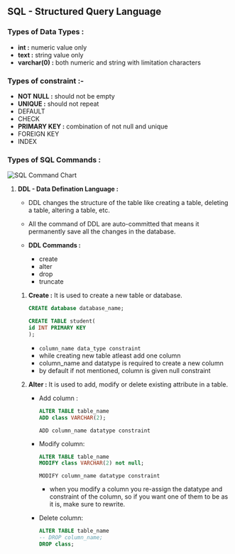 ## SQL - Structured Query Language

### Types of Data Types :
- **int :** numeric value only
- **text :** string value only
- **varchar(0) :** both numeric and string with limitation characters
   
### Types of constraint :-

- **NOT NULL :** should not be empty
- **UNIQUE :** should not repeat
- DEFAULT
- CHECK
- **PRIMARY KEY :** combination of not null and unique
- FOREIGN KEY
- INDEX

### Types of SQL Commands :

![SQL Command Chart](https://static.javatpoint.com/dbms/images/dbms-sql-command.png)

1. **DDL - Data Defination Language :**
   - DDL changes the structure of the table like creating a table, deleting a table, altering a table, etc.

   - All the command of DDL are auto-committed that means it permanently save all the changes in the database.

   - **DDL Commands :**
      - create
      - alter
      - drop
      - truncate

   1. **Create :** It is used to create a new table or database.
      
      ```SQL
      CREATE database database_name;

      CREATE TABLE student(
      id INT PRIMARY KEY
      );
      ```

      - `column_name data_type constraint`
      - while creating new table atleast add one column
      - column_name and datatype is required to create a new column
      - by default if not mentioned, column is given null constraint

   2. **Alter :** It is used to add, modify or delete existing attribute in a table.

      - Add column :
      
         ```SQL
         ALTER TABLE table_name
         ADD class VARCHAR(2);
         ```
         
         `ADD column_name datatype constraint`

      - Modify column:
         
         ```SQL
         ALTER TABLE table_name
         MODIFY class VARCHAR(2) not null;
         ```

         `MODIFY column_name datatype constraint`
         - when you modify a column you re-assign the datatype and constraint of the column, so if you want one of them to be as it is, make sure to rewrite.

      - Delete column:

         ```SQL
         ALTER TABLE table_name
         -- DROP column_name;
         DROP class;
         ```